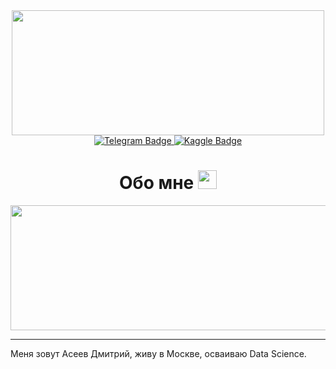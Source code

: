 <div id="header" align="center">
  <img src="https://media.giphy.com/media/zOvBKUUEERdNm/giphy.gif" width="500"/ height="200">
</div>

<div id="badges" align="center">
  <a href="https://t.me/delux_3">
    <img src="https://img.shields.io/badge/Telegram-2CA5E0?style=for-the-badge&logo=telegram&logoColor=white" alt="Telegram Badge"/>
  </a>
  <a href="https://www.kaggle.com/delux305">
    <img src="https://img.shields.io/badge/Kaggle-20BEFF?style=for-the-badge&logo=Kaggle&logoColor=white" alt="Kaggle Badge"/>
  </a>
</div>

<div align="center">
<img src="https://komarev.com/ghpvc/?username=dimson2002&style=flat-square&color=blue" alt=""/>

<h1>
  Обо мне
  <img src="https://media.giphy.com/media/hvRJCLFzcasrR4ia7z/giphy.gif" width="30px"/>
</h1>
<div align="center">
  <img src="https://media.giphy.com/media/QpVUMRUJGokfqXyfa1/giphy.gif" width="800" height="200"/>
</div>

---

<div align="left">
Меня зовут Асеев Дмитрий, живу в Москве, осваиваю Data Science.
